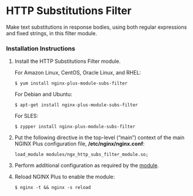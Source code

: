 # HTTP Substitutions Filter

Make text substitutions in response bodies, using both regular expressions and fixed strings, in this filter module.

### Installation Instructions

1. Install the HTTP Substitutions Filter module.

   For Amazon Linux, CentOS, Oracle Linux, and RHEL:

   ```text
   $ yum install nginx-plus-module-subs-filter
   ```

   For Debian and Ubuntu:

   ```text
   $ apt-get install nginx-plus-module-subs-filter
   ```

   For SLES:

   ```text
   $ zypper install nginx-plus-module-subs-filter
   ```

2. Put the following directive in the top-level \(“main”\) context of the main NGINX Plus configuration file, **/etc/nginx/nginx.conf**:

   ```text
   load_module modules/ngx_http_subs_filter_module.so;
   ```

3. Perform additional configuration as required by the [module](https://github.com/yaoweibin/ngx_http_substitutions_filter_module).
4. Reload NGINX Plus to enable the module:

   ```text
   $ nginx -t && nginx -s reload
   ```


